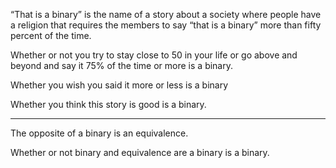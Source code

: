 
“That is a binary” is the name of a story about a society where people have a religion that requires the members to say “that is a binary” more than fifty percent of the time. 

Whether or not you try to stay close to 50 in your life or go above and beyond and say it 75% of the time or more is a binary.

Whether you wish you said it more or less is a binary

Whether you think this story is good is a binary.

---

The opposite of a binary is an equivalence.

Whether or not binary and equivalence are a binary is a binary.
